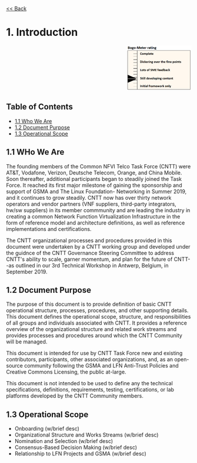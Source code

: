 [<< Back](../)

# 1. Introduction
<p align="right"><img src="../figures/bogo_sdc.png" alt="scope" title="Scope" width="35%"/></p>

## Table of Contents
* [1.1 Who We Are](#1.1)
* [1.2 Document Purpose](#1.2)
* [1.3 Operational Scope](#1.3)

<a name="1.1"></a>
## 1.1 WHo We Are

The founding members of the Common NFVI Telco Task Force (CNTT) were AT&T, Vodafone, Verizon, Deutsche Telecom, Orange, and China Mobile. Soon thereafter, additional participants began to steadily joined the Task Force. It reached its first major milestone of gaining the sponsorship and support of GSMA and The Linux Foundation- Networking in Summer 2019, and it continues to grow steadily. CNTT now has over thirty network operators and vendor partners (VNF suppliers, third-party integrators, hw/sw suppliers) in its member commmunity and are leading the industry in creating a common Network Function Virtualization Infrastructure in the form of reference model and architecture definitions, as well as reference implementations and certifications. 

The CNTT organizational processes and procedures provided in this document were undertaken by a CNTT working group and developed under the guidnce of the CNTT Governance Steering Committee to address CNTT's ability to scale, garner momentum, and plan for the future of CNTT--as outlined in our 3rd Technical Workshop in Antwerp, Belgium, in September 2019. 

<a name="1.2"></a>
## 1.2 Document Purpose

The purpose of this document is to provide definition of basic CNTT operational structure, processes, procedures, and other supporting details. This document defines the operational scope, structure, and responsibilities of all groups and individuals associated with CNTT. It provides a reference overview of the organizational structure and related work streams and provides processes and procedures around which the CNTT Community will be managed.

This document is intended for use by CNTT Task Force new and existing contributors, participants, other associated organizations, and, as an open-source community following the GSMA and LFN Anti-Trust Policies and Creative Commons Licensing, the public at-large.

This document is not intended to be used to define any the technical specifications, definitions, requirements, testing, certifications, or lab platforms developed by the CNTT Community members. 

<a name="1.3"></a>
## 1.3 Operational Scope
 
* Onboarding (w/brief desc)
* Organizational Structure and Works Streams (w/brief desc)
* Nomination and Selection (w/brief desc)
* Consensus-Based Decision Making (w/brief desc)
* Relationship to LFN Projects and GSMA (w/brief desc)



